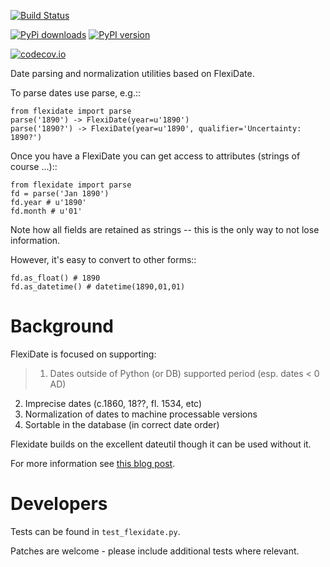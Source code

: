 [![Build Status](https://travis-ci.org/okfn/flexidate.svg?branch=master)](https://travis-ci.org/okfn/flexidate)

[![PyPi downloads](http://img.shields.io/pypi/v/flexidate.svg?style=flat)](https://pypi.python.org/pypi/flexidate/) [![PyPI version](http://img.shields.io/pypi/dm/flexidate.svg?style=flat)](https://pypi.python.org/pypi/flexidate/) 

[![codecov.io](http://codecov.io/github/okfn/flexidate/coverage.svg?branch=master)](http://codecov.io/github/okfn/flexidate?branch=master) 


Date parsing and normalization utilities based on FlexiDate.

To parse dates use parse, e.g.::

    from flexidate import parse
    parse('1890') -> FlexiDate(year=u'1890')
    parse('1890?') -> FlexiDate(year=u'1890', qualifier='Uncertainty: 1890?')

Once you have a FlexiDate you can get access to attributes (strings of course
...)::

    from flexidate import parse
    fd = parse('Jan 1890')
    fd.year # u'1890'
    fd.month # u'01'

Note how all fields are retained as strings -- this is the only way to not lose
information.

However, it's easy to convert to other forms::

    fd.as_float() # 1890
    fd.as_datetime() # datetime(1890,01,01)


Background
==========

FlexiDate is focused on supporting:
>1. Dates outside of Python (or DB) supported period (esp. dates < 0 AD)
2. Imprecise dates (c.1860, 18??, fl. 1534, etc)
3. Normalization of dates to machine processable versions
4. Sortable in the database (in correct date order)

Flexidate builds on the excellent dateutil though it can be used without it.

For more information see [this blog post](http://www.rufuspollock.org/2009/06/18/flexible-dates-in-python/).


Developers
==========

Tests can be found in `test_flexidate.py`.

Patches are welcome - please include additional tests where relevant.


